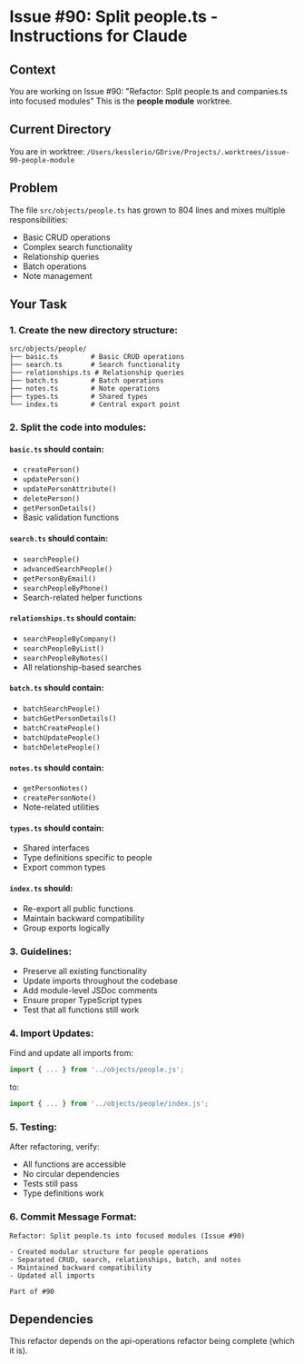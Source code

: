# Issue #90: Split people.ts - Instructions for Claude

## Context
You are working on Issue #90: "Refactor: Split people.ts and companies.ts into focused modules"
This is the **people module** worktree.

## Current Directory
You are in worktree: `/Users/kesslerio/GDrive/Projects/.worktrees/issue-90-people-module`

## Problem
The file `src/objects/people.ts` has grown to 804 lines and mixes multiple responsibilities:
- Basic CRUD operations
- Complex search functionality
- Relationship queries
- Batch operations
- Note management

## Your Task

### 1. Create the new directory structure:
```
src/objects/people/
├── basic.ts        # Basic CRUD operations
├── search.ts       # Search functionality
├── relationships.ts # Relationship queries
├── batch.ts        # Batch operations
├── notes.ts        # Note operations
├── types.ts        # Shared types
└── index.ts        # Central export point
```

### 2. Split the code into modules:

#### `basic.ts` should contain:
- `createPerson()`
- `updatePerson()`
- `updatePersonAttribute()`
- `deletePerson()`
- `getPersonDetails()`
- Basic validation functions

#### `search.ts` should contain:
- `searchPeople()`
- `advancedSearchPeople()`
- `getPersonByEmail()`
- `searchPeopleByPhone()`
- Search-related helper functions

#### `relationships.ts` should contain:
- `searchPeopleByCompany()`
- `searchPeopleByList()`
- `searchPeopleByNotes()`
- All relationship-based searches

#### `batch.ts` should contain:
- `batchSearchPeople()`
- `batchGetPersonDetails()`
- `batchCreatePeople()`
- `batchUpdatePeople()`
- `batchDeletePeople()`

#### `notes.ts` should contain:
- `getPersonNotes()`
- `createPersonNote()`
- Note-related utilities

#### `types.ts` should contain:
- Shared interfaces
- Type definitions specific to people
- Export common types

#### `index.ts` should:
- Re-export all public functions
- Maintain backward compatibility
- Group exports logically

### 3. Guidelines:
- Preserve all existing functionality
- Update imports throughout the codebase
- Add module-level JSDoc comments
- Ensure proper TypeScript types
- Test that all functions still work

### 4. Import Updates:
Find and update all imports from:
```typescript
import { ... } from '../objects/people.js';
```
to:
```typescript
import { ... } from '../objects/people/index.js';
```

### 5. Testing:
After refactoring, verify:
- All functions are accessible
- No circular dependencies
- Tests still pass
- Type definitions work

### 6. Commit Message Format:
```
Refactor: Split people.ts into focused modules (Issue #90)

- Created modular structure for people operations
- Separated CRUD, search, relationships, batch, and notes
- Maintained backward compatibility
- Updated all imports

Part of #90
```

## Dependencies
This refactor depends on the api-operations refactor being complete (which it is).
